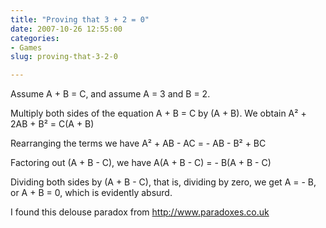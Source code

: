 ```yaml
---
title: "Proving that 3 + 2 = 0"
date: 2007-10-26 12:55:00
categories:
- Games
slug: proving-that-3-2-0

---
```


Assume A + B = C, and assume A = 3 and B = 2.

Multiply both sides of the equation A + B = C by (A + B).
We obtain A² + 2AB + B² = C(A + B)

Rearranging the terms we have
A² + AB - AC = - AB - B² + BC

Factoring out (A + B - C), we have
A(A + B - C) = - B(A + B - C)

Dividing both sides by (A + B - C), that is, dividing by zero, we get A = - B, or A + B = 0, which is evidently absurd.

I found this delouse paradox from <a href="http://www.paradoxes.co.uk/#arith2">http://www.paradoxes.co.uk</a>
